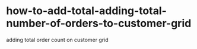 # how-to-add-total-adding-total-number-of-orders-to-customer-grid
adding total order count on customer grid
